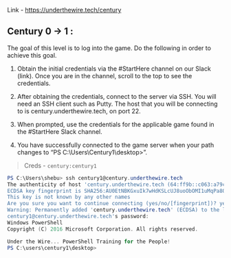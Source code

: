 Link - https://underthewire.tech/century

## Century 0 -> 1 :

The goal of this level is to log into the game. Do the following in order to achieve this goal.

1. Obtain the initial credentials via the #StartHere channel on our Slack (link). Once you are in the channel, scroll to the top to see the credentials.

2. After obtaining the credentials, connect to the server via SSH. You will need an SSH client such as Putty. The host that you will be connecting to is century.underthewire.tech, on port 22.

3. When prompted, use the credentials for the applicable game found in the #StartHere Slack channel.

4. You have successfully connected to the game server when your path changes to “PS C:\Users\Century1\desktop>”.


> Creds - `century:century1`

```powershell
PS C:\Users\shebu> ssh century1@century.underthewire.tech
The authenticity of host 'century.underthewire.tech (64:ff9b::c063:a79c)' can't be established.
ECDSA key fingerprint is SHA256:AU0EtNBKGxuIk7wHdKSLcUJ8uoObOMI1uMqPa80c/Bc.
This key is not known by any other names
Are you sure you want to continue connecting (yes/no/[fingerprint])? yes
Warning: Permanently added 'century.underthewire.tech' (ECDSA) to the list of known hosts.
century1@century.underthewire.tech's password:
Windows PowerShell
Copyright (C) 2016 Microsoft Corporation. All rights reserved.

Under the Wire... PowerShell Training for the People!
PS C:\users\century1\desktop>
```

